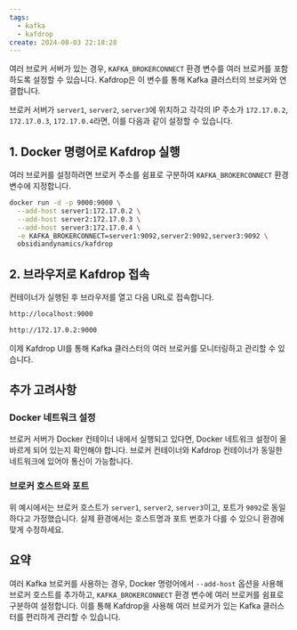 ```yaml
---
tags:
  - kafka
  - kafdrop
create: 2024-08-03 22:18:28
---
```


여러 브로커 서버가 있는 경우, `KAFKA_BROKERCONNECT` 환경 변수를 여러 브로커를 포함하도록 설정할 수 있습니다. Kafdrop은 이 변수를 통해 Kafka 클러스터의 브로커와 연결합니다. 

브로커 서버가 `server1`, `server2`, `server3`에 위치하고 각각의 IP 주소가 `172.17.0.2`, `172.17.0.3`, `172.17.0.4`라면, 이를 다음과 같이 설정할 수 있습니다.

## 1. Docker 명령어로 Kafdrop 실행

여러 브로커를 설정하려면 브로커 주소를 쉼표로 구분하여 `KAFKA_BROKERCONNECT` 환경 변수에 지정합니다.

```sh
docker run -d -p 9000:9000 \
  --add-host server1:172.17.0.2 \
  --add-host server2:172.17.0.3 \
  --add-host server3:172.17.0.4 \
  -e KAFKA_BROKERCONNECT=server1:9092,server2:9092,server3:9092 \
  obsidiandynamics/kafdrop
```

## 2. 브라우저로 Kafdrop 접속

컨테이너가 실행된 후 브라우저를 열고 다음 URL로 접속합니다.

```sh
http://localhost:9000
```



```sh
http://172.17.0.2:9000
```


이제 Kafdrop UI를 통해 Kafka 클러스터의 여러 브로커를 모니터링하고 관리할 수 있습니다.

## 추가 고려사항

### Docker 네트워크 설정

브로커 서버가 Docker 컨테이너 내에서 실행되고 있다면, Docker 네트워크 설정이 올바르게 되어 있는지 확인해야 합니다. 브로커 컨테이너와 Kafdrop 컨테이너가 동일한 네트워크에 있어야 통신이 가능합니다.

### 브로커 호스트와 포트

위 예시에서는 브로커 호스트가 `server1`, `server2`, `server3`이고, 포트가 `9092`로 동일하다고 가정했습니다. 실제 환경에서는 호스트명과 포트 번호가 다를 수 있으니 환경에 맞게 수정하세요.

## 요약

여러 Kafka 브로커를 사용하는 경우, Docker 명령어에서 `--add-host` 옵션을 사용해 브로커 호스트를 추가하고, `KAFKA_BROKERCONNECT` 환경 변수에 여러 브로커를 쉼표로 구분하여 설정합니다. 이를 통해 Kafdrop을 사용해 여러 브로커가 있는 Kafka 클러스터를 편리하게 관리할 수 있습니다.